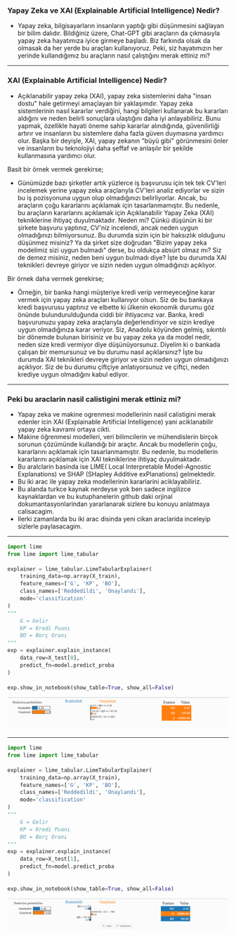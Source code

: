 ### Yapay Zeka ve XAI (Explainable Artificial Intelligence) Nedir?

- Yapay zeka, bilgisayarların insanların yaptığı gibi düşünmesini sağlayan bir bilim dalıdır. Bildiğiniz üzere, Chat-GPT gibi araçların da çıkmasıyla yapay zeka hayatımıza iyice girmeye başladı. Biz farkında olsak da olmasak da her yerde bu araçları kullanıyoruz. Peki, siz hayatımızın her yerinde kullandığımız bu araçların nasıl çalıştığını merak ettiniz mi?

---

### XAI (Explainable Artificial Intelligence) Nedir?

- Açıklanabilir yapay zeka (XAI), yapay zeka sistemlerini daha "insan dostu" hale getirmeyi amaçlayan bir yaklaşımdır. Yapay zeka sistemlerinin nasıl kararlar verdiğini, hangi bilgileri kullanarak bu kararları aldığını ve neden belirli sonuçlara ulaştığını daha iyi anlayabiliriz. Bunu yapmak, özellikle hayati öneme sahip kararlar alındığında, güvenilirliği artırır ve insanların bu sistemlere daha fazla güven duymasına yardımcı olur. Başka bir deyişle, XAI, yapay zekanın "büyü gibi" görünmesini önler ve insanların bu teknolojiyi daha şeffaf ve anlaşılır bir şekilde kullanmasına yardımcı olur.

Basit bir örnek vermek gerekirse;

- Günümüzde bazı şirketler artık yüzlerce iş başvurusu için tek tek CV'leri incelemek yerine yapay zeka araçlarıyla CV'leri analiz ediyorlar ve sizin bu iş pozisyonuna uygun olup olmadığınızı belirliyorlar.
  Ancak, bu araçların çoğu kararlarını açıklamak için tasarlanmamıştır. Bu nedenle, bu araçların kararlarını açıklamak için Açıklanabilir Yapay Zeka (XAI) tekniklerine ihtiyaç duyulmaktadır. Neden mi? Çünkü düşünün ki bir şirkete başvuru yaptınız, CV'niz incelendi, ancak neden uygun olmadığınızı bilmiyorsunuz. Bu durumda sizin için bir haksızlık olduğunu düşünmez misiniz?
  Ya da şirket size doğrudan "Bizim yapay zeka modelimiz sizi uygun bulmadı" derse, bu oldukça absürt olmaz mı?
  Siz de demez misiniz, neden beni uygun bulmadı diye?
  İşte bu durumda XAI teknikleri devreye giriyor ve sizin neden uygun olmadığınızı açıklıyor.

Bir örnek daha vermek gerekirse;

- Örneğin, bir banka hangi müşteriye kredi verip vermeyeceğine karar vermek için yapay zeka araçları kullanıyor olsun.
  Siz de bu bankaya kredi başvurusu yaptınız ve elbette ki ülkenin ekonomik durumu göz önünde bulundurulduğunda ciddi bir ihtiyacınız var.
  Banka, kredi başvurunuzu yapay zeka araçlarıyla değerlendiriyor ve sizin krediye uygun olmadığınıza karar veriyor.
  Siz, Anadolu köyünden gelmiş, sıkıntılı bir dönemde bulunan birisiniz ve bu yapay zeka ya da model nedir, neden size kredi vermiyor diye düşünüyorsunuz.
  Diyelim ki o bankada çalışan bir memursunuz ve bu durumu nasıl açıklarsınız?
  İşte bu durumda XAI teknikleri devreye giriyor ve sizin neden uygun olmadığınızı açıklıyor. Siz de bu durumu çiftçiye anlatıyorsunuz ve çiftçi, neden krediye uygun olmadığını kabul ediyor.

---

### Peki bu araclarin nasil calistigini merak ettiniz mi?

- Yapay zeka ve makine ogrenmesi modellerinin nasil calistigini merak edenler icin XAI (Explainable Artificial Intelligence) yani aciklanabilir yapay zeka kavrami ortaya cikti.
- Makine öğrenmesi modelleri, veri bilimcilerin ve mühendislerin birçok sorunun çözümünde kullandığı bir araçtır. Ancak bu modellerin çoğu, kararlarını açıklamak için tasarlanmamıştır. Bu nedenle, bu modellerin kararlarını açıklamak için XAI tekniklerine ihtiyaç duyulmaktadır.
- Bu aralclarin basinda ise LIME( Local Interpretable Model-Agnostic Explanations) ve SHAP (SHapley Additive exPlanations) gelmektedir.
- Bu iki arac ile yapay zeka modellerinin kararlarini aciklayabiliriz.
- Bu alanda turkce kaynak nerdeyse yok ben sadece ingilizce kaynaklardan ve bu kutuphanelerin github daki orjinal dokumantasyonlarindan yararlanarak sizlere bu konuyu anlatmaya calisacagim.
- Ilerki zamanlarda bu iki arac disinda yeni cikan araclarida inceleyip sizlerle paylasacagim.

---

```python
import lime
from lime import lime_tabular

explainer = lime_tabular.LimeTabularExplainer(
    training_data=np.array(X_train),
    feature_names=['G', 'KP', 'BO'],
    class_names=['Reddedildi', 'Onaylandı'],
    mode='classification'
)
"""
    G = Gelir
    KP = Kredi Puanı
    BO = Borç Oranı
"""
exp = explainer.explain_instance(
    data_row=X_test[0],
    predict_fn=model.predict_proba
)

exp.show_in_notebook(show_table=True, show_all=False)
```

![Lime Output 1](./output_img/lime_output_1.png)

---

```python
import lime
from lime import lime_tabular

explainer = lime_tabular.LimeTabularExplainer(
    training_data=np.array(X_train),
    feature_names=['G', 'KP', 'BO'],
    class_names=['Reddedildi', 'Onaylandı'],
    mode='classification'
)
"""
    G = Gelir
    KP = Kredi Puanı
    BO = Borç Oranı
"""
exp = explainer.explain_instance(
    data_row=X_test[1],
    predict_fn=model.predict_proba
)

exp.show_in_notebook(show_table=True, show_all=False)
```

![Lime Output 2](./output_img/lime_output_2.png)
